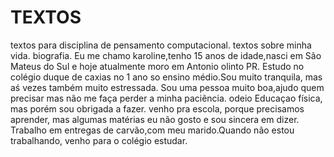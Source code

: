 # TEXTOS
textos para disciplina de pensamento computacional. textos sobre minha vida.
biografia.
Eu me chamo karoline,tenho 15 anos de idade,nasci em São Mateus do Sul e hoje atualmente moro em Antonio olinto PR.
Estudo no colégio duque de caxias no 1 ano so ensino médio.Sou muito tranquila, mas aś vezes também muito estressada.
Sou uma pessoa muito boa,ajudo quem precisar mas não me faça perder a minha paciẽncia.
odeio Educaçao física, mas porém sou obrigada a fazer.
venho pra escola, porque precisamos aprender, mas algumas matérias eu não gosto e sou sincera em dizer.
Trabalho em entregas de carvão,com meu marido.Quando não estou trabalhando, venho para o colégio estudar. 

